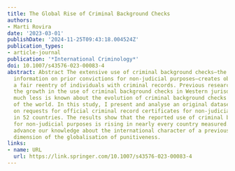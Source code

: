 ```yaml
---
title: The Global Rise of Criminal Background Checks
authors:
- Marti Rovira
date: '2023-03-01'
publishDate: '2024-11-25T09:43:18.004524Z'
publication_types:
- article-journal
publication: '*International Criminology*'
doi: 10.1007/s43576-023-00083-4
abstract: Abstract The extensive use of criminal background checks—the request for
  information on prior convictions for non-judicial purposes—creates obstacles to
  a fair reentry of individuals with criminal records. Previous research has documented
  the growth in the use of criminal background checks in Western jurisdictions. However,
  much less is known about the evolution of criminal background checks in other parts
  of the world. In this study, I present and analyse an original dataset with information
  on requests for official criminal record certificates for non-judicial purposes
  in 52 countries. The results show that the reported use of criminal background checks
  for non-judicial purposes is rising in nearly every country measured. These findings
  advance our knowledge about the international character of a previously-ignored
  dimension of the globalisation of punitiveness.
links:
- name: URL
  url: https://link.springer.com/10.1007/s43576-023-00083-4
---
```

